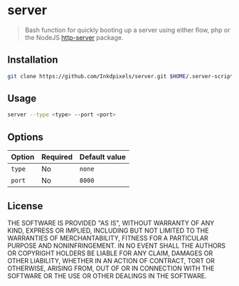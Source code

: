 # server

> Bash function for quickly booting up a server using either flow, php or the NodeJS [http-server](https://www.npmjs.com/package/http-server) package.

## Installation
```sh
git clone https://github.com/Inkdpixels/server.git $HOME/.server-script && cd $HOME/.server-script && ./install && cd
```

## Usage
```sh
server --type <type> --port <port>
```

## Options
| Option        | Required        | Default value  |
| ------------- | --------------- | -------------- |
| `type`        | No              | `none`         |
| `port`        | No              | `8000`         |

## License
THE SOFTWARE IS PROVIDED "AS IS", WITHOUT WARRANTY OF ANY KIND, EXPRESS OR
IMPLIED, INCLUDING BUT NOT LIMITED TO THE WARRANTIES OF MERCHANTABILITY,
FITNESS FOR A PARTICULAR PURPOSE AND NONINFRINGEMENT. IN NO EVENT SHALL THE
AUTHORS OR COPYRIGHT HOLDERS BE LIABLE FOR ANY CLAIM, DAMAGES OR OTHER
LIABILITY, WHETHER IN AN ACTION OF CONTRACT, TORT OR OTHERWISE, ARISING FROM,
OUT OF OR IN CONNECTION WITH THE SOFTWARE OR THE USE OR OTHER DEALINGS IN
THE SOFTWARE.
